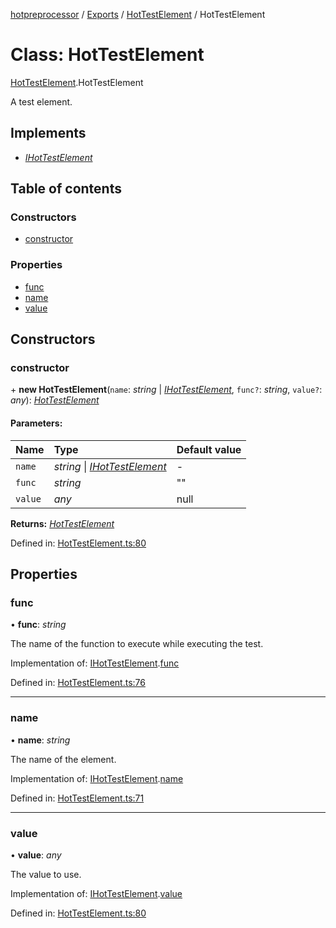 [hotpreprocessor](../README.md) / [Exports](../modules.md) / [HotTestElement](../modules/hottestelement.md) / HotTestElement

# Class: HotTestElement

[HotTestElement](../modules/hottestelement.md).HotTestElement

A test element.

## Implements

* [*IHotTestElement*](../interfaces/hottestelement.ihottestelement.md)

## Table of contents

### Constructors

- [constructor](hottestelement.hottestelement-1.md#constructor)

### Properties

- [func](hottestelement.hottestelement-1.md#func)
- [name](hottestelement.hottestelement-1.md#name)
- [value](hottestelement.hottestelement-1.md#value)

## Constructors

### constructor

\+ **new HotTestElement**(`name`: *string* \| [*IHotTestElement*](../interfaces/hottestelement.ihottestelement.md), `func?`: *string*, `value?`: *any*): [*HotTestElement*](hottestelement.hottestelement-1.md)

#### Parameters:

Name | Type | Default value |
:------ | :------ | :------ |
`name` | *string* \| [*IHotTestElement*](../interfaces/hottestelement.ihottestelement.md) | - |
`func` | *string* | "" |
`value` | *any* | null |

**Returns:** [*HotTestElement*](hottestelement.hottestelement-1.md)

Defined in: [HotTestElement.ts:80](https://github.com/OurFreeLight/HotPreprocessor/blob/75bbcd5/src/HotTestElement.ts#L80)

## Properties

### func

• **func**: *string*

The name of the function to execute
while executing the test.

Implementation of: [IHotTestElement](../interfaces/hottestelement.ihottestelement.md).[func](../interfaces/hottestelement.ihottestelement.md#func)

Defined in: [HotTestElement.ts:76](https://github.com/OurFreeLight/HotPreprocessor/blob/75bbcd5/src/HotTestElement.ts#L76)

___

### name

• **name**: *string*

The name of the element.

Implementation of: [IHotTestElement](../interfaces/hottestelement.ihottestelement.md).[name](../interfaces/hottestelement.ihottestelement.md#name)

Defined in: [HotTestElement.ts:71](https://github.com/OurFreeLight/HotPreprocessor/blob/75bbcd5/src/HotTestElement.ts#L71)

___

### value

• **value**: *any*

The value to use.

Implementation of: [IHotTestElement](../interfaces/hottestelement.ihottestelement.md).[value](../interfaces/hottestelement.ihottestelement.md#value)

Defined in: [HotTestElement.ts:80](https://github.com/OurFreeLight/HotPreprocessor/blob/75bbcd5/src/HotTestElement.ts#L80)
